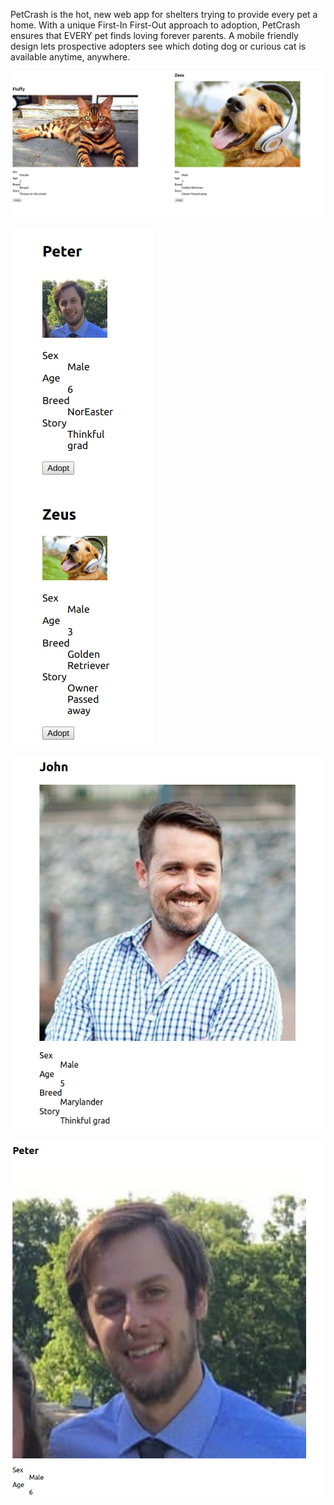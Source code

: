 PetCrash is the hot, new web app for shelters trying to provide every pet a home. With a unique First-In First-Out approach to adoption, PetCrash ensures that EVERY pet finds loving forever parents. A mobile friendly design lets prospective adopters see which doting dog or curious cat is available anytime, anywhere.

![Dogs and Cats living temporarily in harmony on the PetCrash WebApp!](https://github.com/thinkful-ei27/petful-client-Mikey-Nick/blob/master/Screenshot%20from%202019-03-08%2017-12-57.png?raw=true)

![Mobile friendly design!!!](https://github.com/thinkful-ei27/petful-client-Mikey-Nick/blob/master/Screenshot%20from%202019-03-08%2017-13-40.png?raw=true)

![Totally real dogs](https://github.com/thinkful-ei27/petful-client-Mikey-Nick/blob/master/Screenshot%20from%202019-03-08%2017-13-56.png?raw=true)

![And cats!](https://github.com/thinkful-ei27/petful-client-Mikey-Nick/blob/master/Screenshot%20from%202019-03-08%2017-13-21.png?raw=true)
